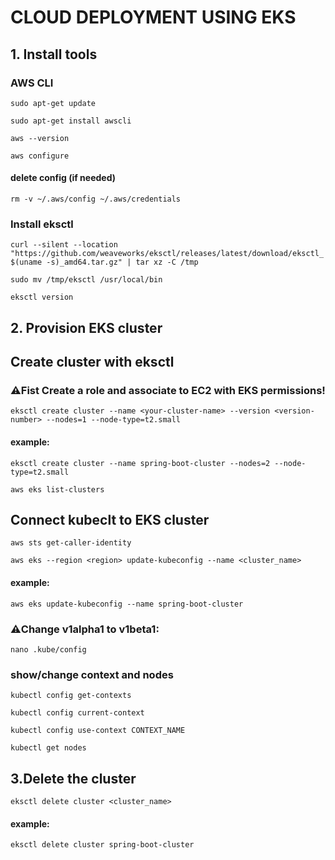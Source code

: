 # CLOUD DEPLOYMENT USING EKS

## 1. Install tools

### AWS CLI
`sudo apt-get update`

`sudo apt-get install awscli`

`aws --version`

`aws configure`


#### delete config (if needed)
`rm -v ~/.aws/config ~/.aws/credentials`


### Install eksctl
`curl --silent --location "https://github.com/weaveworks/eksctl/releases/latest/download/eksctl_$(uname -s)_amd64.tar.gz" | tar xz -C /tmp`

`sudo mv /tmp/eksctl /usr/local/bin`

`eksctl version`

## 2. Provision EKS cluster

## Create cluster with eksctl
### ⚠️Fist Create a role and associate to EC2 with EKS permissions!

`eksctl create cluster --name <your-cluster-name> --version <version-number> --nodes=1 --node-type=t2.small`

#### example:
`eksctl create cluster --name spring-boot-cluster --nodes=2 --node-type=t2.small`

`aws eks list-clusters`

## Connect kubeclt to EKS cluster
`aws sts get-caller-identity`

`aws eks --region <region> update-kubeconfig --name <cluster_name>`

#### example:
`aws eks update-kubeconfig --name spring-boot-cluster`

### ⚠️Change v1alpha1 to v1beta1:
`nano .kube/config`


### show/change context and nodes
`kubectl config get-contexts`

`kubectl config current-context`

`kubectl config use-context CONTEXT_NAME`

`kubectl get nodes `


## 3.Delete the cluster
`eksctl delete cluster <cluster_name>`

#### example:
`eksctl delete cluster spring-boot-cluster`
